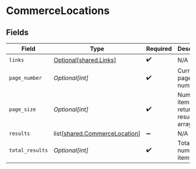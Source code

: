 # CommerceLocations


## Fields

| Field                                                                        | Type                                                                         | Required                                                                     | Description                                                                  |
| ---------------------------------------------------------------------------- | ---------------------------------------------------------------------------- | ---------------------------------------------------------------------------- | ---------------------------------------------------------------------------- |
| `links`                                                                      | [Optional[shared.Links]](undefined/models/shared/links.md)                   | :heavy_check_mark:                                                           | N/A                                                                          |
| `page_number`                                                                | *Optional[int]*                                                              | :heavy_check_mark:                                                           | Current page number.                                                         |
| `page_size`                                                                  | *Optional[int]*                                                              | :heavy_check_mark:                                                           | Number of items to return in results array.                                  |
| `results`                                                                    | list[[shared.CommerceLocation](undefined/models/shared/commercelocation.md)] | :heavy_minus_sign:                                                           | N/A                                                                          |
| `total_results`                                                              | *Optional[int]*                                                              | :heavy_check_mark:                                                           | Total number of items.                                                       |